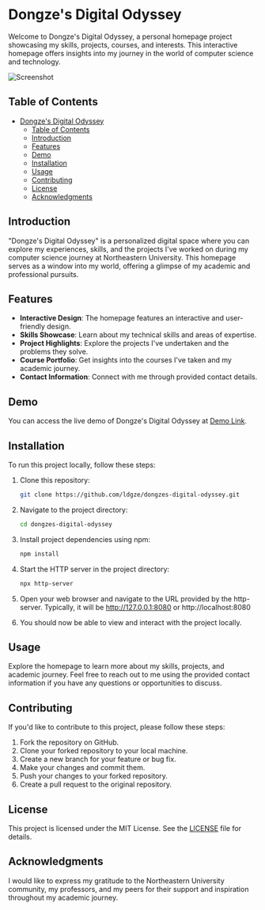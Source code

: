 # Dongze's Digital Odyssey

Welcome to Dongze's Digital Odyssey, a personal homepage project showcasing my skills, projects, courses, and interests. This interactive homepage offers insights into my journey in the world of computer science and technology.

![Screenshot](screenshot.png)

## Table of Contents

- [Dongze's Digital Odyssey](#dongzes-digital-odyssey)
  - [Table of Contents](#table-of-contents)
  - [Introduction](#introduction)
  - [Features](#features)
  - [Demo](#demo)
  - [Installation](#installation)
  - [Usage](#usage)
  - [Contributing](#contributing)
  - [License](#license)
  - [Acknowledgments](#acknowledgments)

## Introduction

"Dongze's Digital Odyssey" is a personalized digital space where you can explore my experiences, skills, and the projects I've worked on during my computer science journey at Northeastern University. This homepage serves as a window into my world, offering a glimpse of my academic and professional pursuits.

## Features

- **Interactive Design**: The homepage features an interactive and user-friendly design.
- **Skills Showcase**: Learn about my technical skills and areas of expertise.
- **Project Highlights**: Explore the projects I've undertaken and the problems they solve.
- **Course Portfolio**: Get insights into the courses I've taken and my academic journey.
- **Contact Information**: Connect with me through provided contact details.

## Demo

You can access the live demo of Dongze's Digital Odyssey at [Demo Link](https://your-demo-link-here.com).

## Installation

To run this project locally, follow these steps:

1. Clone this repository:

   ```bash
   git clone https://github.com/ldgze/dongzes-digital-odyssey.git

2. Navigate to the project directory:
   ```bash
   cd dongzes-digital-odyssey

3. Install project dependencies using npm:
   ```bash
   npm install

4. Start the HTTP server in the project directory:
   ```bash
   npx http-server

5. Open your web browser and navigate to the URL provided by the http-server. Typically, it will be http://127.0.0.1:8080 or http://localhost:8080

6. You should now be able to view and interact with the project locally.

## Usage
Explore the homepage to learn more about my skills, projects, and academic journey. Feel free to reach out to me using the provided contact information if you have any questions or opportunities to discuss.

## Contributing
If you'd like to contribute to this project, please follow these steps:

1. Fork the repository on GitHub.
2. Clone your forked repository to your local machine.
3. Create a new branch for your feature or bug fix.
4. Make your changes and commit them.
5. Push your changes to your forked repository.
6. Create a pull request to the original repository.

## License
This project is licensed under the MIT License. See the [LICENSE]() file for details.

## Acknowledgments
I would like to express my gratitude to the Northeastern University community, my professors, and my peers for their support and inspiration throughout my academic journey.

